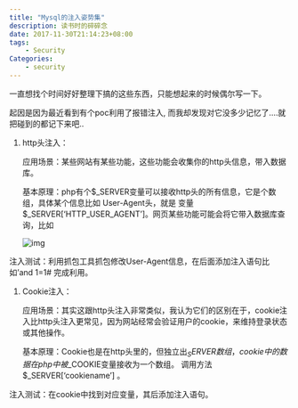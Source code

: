```yaml
---
title: "Mysql的注入姿势集"
description: 读书时的碎碎念
date: 2017-11-30T21:14:23+08:00
tags:
    - Security
Categories:
    - security
---
```




一直想找个时间好好整理下搞的这些东西，只能想起来的时候偶尔写一下。

起因是因为最近看到有个poc利用了报错注入, 而我却发现对它没多少记忆了….就把碰到的都记下来吧..

1. http头注入：

   应用场景：某些网站有某些功能，这些功能会收集你的http头信息，带入数据库。

   基本原理：php有个$_SERVER变量可以接收http头的所有信息，它是个数组，具体某个信息比如 User-Agent头，就是 变量 $_SERVER[‘HTTP_USER_AGENT’]。网页某些功能可能会将它带入数据库查询，比如

   ![img](http://p6jpvwsnk.bkt.clouddn.com/18-5-21/83450459.jpg)

注入测试：利用抓包工具抓包修改User-Agent信息，在后面添加注入语句比如’and 1=1# 完成利用。

1. Cookie注入：

   应用场景：其实这跟http头注入非常类似，我认为它们的区别在于，cookie注入比http头注入更常见，因为网站经常会验证用户的cookie，来维持登录状态或其他操作。

   基本原理：Cookie也是在http头里的，但独立出$_SERVER数组，cookie中的数据在php中被$_COOKIE变量接收为一个数组。 调用方法 $_SERVER[‘cookiename’] 。

注入测试：在cookie中找到对应变量，其后添加注入语句。